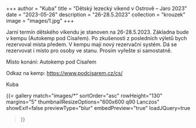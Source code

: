+++
author = "Kuba"
title = "Dětský lezecký víkend v Ostrově – Jaro 2023"
date = "2023-05-26"
description = "26-28.5.2023"
collection = "krouzek"
image = "images/1.jpg"
+++

Jarní termín dětského víkendu je stanoven na 26-28.5.2023. Základna bude v kempu (Autokemp pod Císařem). Po zkušenosti z posledních výletů bych rezervoval místa předem. V kempu mají nový rezervační systém. Dá se rezervovat i místo pro osoby ve stanu. Prosím vyřešte si samostatně.

Místo konání: Autokemp pod Císařem

Odkaz na kemp: https://www.podcisarem.cz/cs/

Kuba

{{< gallery match="images/*"
    sortOrder="asc"
    rowHeight="130"
    margins="5"
    thumbnailResizeOptions="600x600 q90 Lanczos"
    showExif=false
    previewType="blur"
    embedPreview="true"
    loadJQuery=true
>}}
